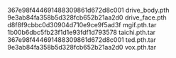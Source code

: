 367e98f444691488309861d672d8c001  drive_body.pth
9e3ab84fa358b5d328fcb652b21aa2d0  drive_face.pth
d8f8f9cbbc0d30904d710e9ce9f5ad3f  mgif.pth.tar
1b00b6dbc5fb23f1d1e93fdf1d793578  taichi.pth.tar
367e98f444691488309861d672d8c001  ted.pth.tar
9e3ab84fa358b5d328fcb652b21aa2d0  vox.pth.tar
